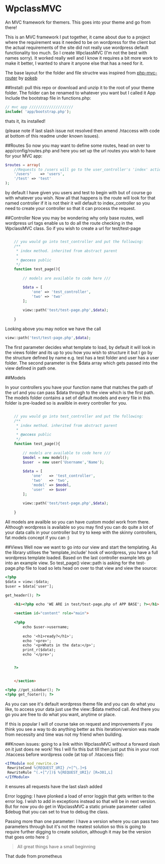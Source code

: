 WpclassMVC
==========

An MVC framework for themers. This goes into your theme and go from there!

This is an MVC framework I put together, it came about due to a project where the requirement was it needed to be on wordpress for the client but the actual requirements of the site did not really use wordpress default functionality too much. So I create WpclassMVC (I'm not the best with names sorry). It worked really well and I know it requires a bit more work to make it better, I wanted to share it anyone else that has a need for it.


The base layout for the folder and file structre was inspired from [php-mvc-router](https://github.com/pokeb/php-mvc-router) by [pokeb](https://github.com/pokeb)

##Install:
pull this repo or download and unzip it to the root of your theme folder. The folder can be renamed to whatever you want but I called it App
Include the bootstrap file in functions.php:
```php
// mvc app ////////////////////
include( 'app/bootstrap.php');
```
thats it, its installed!

(please note if last slash issue not resolved then amend .htaccess with code at bottom of this readme under known issues).

##Routes
So now you may want to define some routes, head on over to app/config/routes.php and here you set up the url routes you wish to have for your MVC app:
```php
$routes = array(
	//Requests to /users will go to the user_controller's 'index' action
	'/users' 	=> 'users',
	'/test' => 'test'
);
```

by default I have given you users and test to begin with but of course go with whatever you wish.
Now all that happens is the route will look for that named controller if it is not their it will default to index_controller so you need to create your controller so that it can process the request.

##Controller
Now you may be wondering why only base routes, well wordpress url tags enable us to do all the route checking in the WpclassMVC class. So if you wish to create a url for test/test-page
```php

	// you would go into test_controller and put the following:
	/**
	 * index method. inherited from abstract parent
	 *
	 * @access public
	 */
	function test_page(){
		
  		// models are available to code here ///

		$data = [
			'one' => 'test_controller',
			'two' => 'two'
		];
		
		view::path('test/test-page.php',$data);
		
	}
```

Looking above you may notice we have the call 
```php
view::path('test/test-page.php',$data);
```
The first parameter decides what template to load, by default it will look in the views folder and its up to you how you wish to structure it but I go by the structure defined by name e.g. test has a test folder and user has a user folder. The second parameter is the $data array which gets passed into the view defined in path one.

##Models

In your controllers you have your function name that matches the path of the url and you can pass $data through to the view which is the first path. 
The models folder contains a set of default models and every file in this folder is pre-loaded so is availble in every controller for you. 
```php

	// you would go into test_controller and put the following:
	/**
	 * index method. inherited from abstract parent
	 *
	 * @access public
	 */
	function test_page(){
		
  		// models are available to code here ///
		$model = new model();
		$user  = new user('Username','Name');
	
		$data = [
			'one'   => 'test_controller',
			'two'   => 'two',
			'model' => $model,
			'user'  => $user
		];
		
		view::path('test/test-page.php',$data);
		
	}
```

All models are availble so you can have custom model work from there. 
Although wordpress is available so you may find you can do quite a lot of your data calls in your controller but try to keep with the skinny controllers, fat models concept if you can :)


##Views
Well now we want to go into our view and start the templating. As the library utilises the 'template_include' hook of wordpress, you have a full wordpress template loaded. Based on the last controller example lets go into an example view.
So test_page() view::path is asking for the test-page.php file to load so lets head on over to that view and view the source:
```html
<?php 
$data = view::$data;
$user = $data['user'];

get_header(); ?>

	<h1><?php echo 'WE ARE in test/test-page.php of APP BASE'; ?></h1>
	
	<section id="content" role="main">
	
	<?php 
		echo $user->username;	
	
		echo '<h1>ready?</h1>';
		echo '<pre>';
		echo '<p>Whats in the data:</p>';
		print_r($data);
		echo '</pre>';


	?>


	</section>

<?php //get_sidebar(); ?>
<?php get_footer(); ?>
```

As you can see it's default wordpress theme file and you can do what you like, to access your data just use the view::$data method call.
And there you go you are free to do what you want, anytime or place.

If this is popular I will of course take on request and improvements if you think you see a way to do anything better as this iteration/version was made from necessity and time was not my friend when building.



##Known issues:
going to a link within WpclassMVC without a forward slash on it just does ne work!
Yes I will fix this but till then just put this in your root .htaccess before wordpress code (at top of .htaccess file):
```apache
<IfModule mod_rewrite.c>
 RewriteCond %{REQUEST_URI} /+[^\.]+$
 RewriteRule ^(.+[^/])$ %{REQUEST_URI}/ [R=301,L]
</IfModule>
```
it ensures all requests have the last slash added

Error logging:
I have plonked a load of error loggin that gets written to the error log. I wish to add in exceptions instead so that will be in next version. But for now you do get in WpclassMVC a static private parameter called $debug that you can set to true to debug the class.

Passing more than one parameter:
I have a version where you can pass two parameters through but it's not the neatest solution so this is going to require further digging to create solution, although it may be the version that goes onto here :)


> All great things have a small beginning

That dude from prometheus
